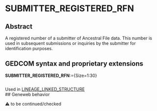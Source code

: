 ﻿# SUBMITTER_REGISTERED_RFN
## Abstract
A registered number of a submitter of Ancestral File data.  This number is used in subsequent
submissions or inquiries by the submitter for identification purposes.


## GEDCOM syntax and proprietary extensions

**SUBMITTER_REGISTERED_RFN**:={Size=1:30}
<pre>
</pre>
Used in <a href=Ged.LINEAGE_LINKED_STRUCTURE.md>LINEAGE_LINKED_STRUCTURE</a><br />## Geneweb behavior


:warning: to be continued/checked

